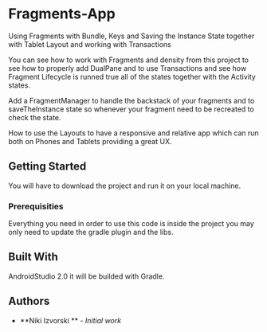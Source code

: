 # Fragments-App
Using Fragments with Bundle, Keys and Saving the Instance State together with Tablet Layout and working with Transactions

You can see how to work with Fragments and density from this project to see how to properly add DualPane and to use Transactions and see how Fragment Lifecycle is runned true all of the states together with the Activity states.

Add a FragmentManager to handle the backstack of your fragments and to saveTheInstance state so whenever your fragment need to be recreated to check the state.

How to use the Layouts to have a responsive and relative app which can run both on Phones and Tablets providing a great UX.

## Getting Started

You will have to download the project and run it on your local machine.

### Prerequisities

Everything you need in order to use this code is inside the project you may only need to update the gradle plugin and the libs.

## Built With

AndroidStudio 2.0 it will be builded with Gradle.

## Authors

* **Niki Izvorski ** - *Initial work*
